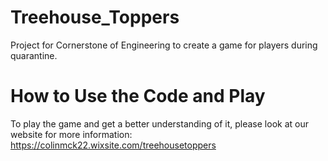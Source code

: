 # Treehouse_Toppers
Project for Cornerstone of Engineering to create a game for players during quarantine.

# How to Use the Code and Play
To play the game and get a better understanding of it, please look at our website for more information:
https://colinmck22.wixsite.com/treehousetoppers
